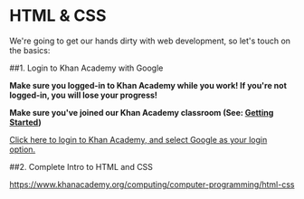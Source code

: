 # HTML & CSS

We're going to get our hands dirty with web development, so let's touch on the basics:

##1. Login to Khan Academy with Google

**Make sure you logged-in to Khan Academy while you work! If you're not logged-in, you will lose your progress!**

**Make sure you've joined our Khan Academy classroom (See: [Getting Started](getting-started.md))**

[Click here to login to Khan Academy, and select Google as your login option.](https://www.khanacademy.org/login?continue=%2Fcomputing%2Fcomputer-science%2Finternet-intro)

##2. Complete Intro to HTML and CSS

https://www.khanacademy.org/computing/computer-programming/html-css